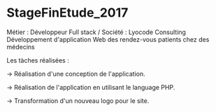 # StageFinEtude_2017

Métier : Développeur Full stack / Société : Lyocode Consulting
Développement d'application Web des rendez-vous patients chez des médecins

Les tàches réalisées : 

-> Réalisation d'une conception de l'application.

-> Réalisation de l'application en utilisant le language PHP.

-> Transformation d'un nouveau logo pour le site.
